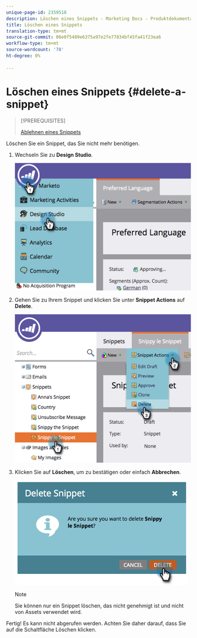 ```yaml
---
unique-page-id: 2359518
description: Löschen eines Snippets - Marketing Docs - Produktdokumentation
title: Löschen eines Snippets
translation-type: tm+mt
source-git-commit: 06e0f5489e6375a97e2fe77834bf45fa41f23ea6
workflow-type: tm+mt
source-wordcount: '78'
ht-degree: 0%

---
```



# Löschen eines Snippets {#delete-a-snippet}

>[!PREREQUISITES]
>
>[Ablehnen eines Snippets](/help/marketo/product-docs/personalization/segmentation-and-snippets/snippets/unapprove-a-snippet.md)

Löschen Sie ein Snippet, das Sie nicht mehr benötigen.

1. Wechseln Sie zu **Design Studio**.

   ![](assets/image2014-9-16-10-3a43-3a47.png)

1. Gehen Sie zu Ihrem Snippet und klicken Sie unter **Snippet Actions** auf **Delete**.

   ![](assets/image2014-9-16-10-3a43-3a57.png)

1. Klicken Sie auf **Löschen**, um zu bestätigen oder einfach **Abbrechen**.

   ![](assets/image2014-9-16-10-3a44-3a8.png)

   >[!NOTE]
   >
   >Sie können nur ein Snippet löschen, das nicht genehmigt ist und nicht von Assets verwendet wird.

Fertig! Es kann nicht abgerufen werden. Achten Sie daher darauf, dass Sie auf die Schaltfläche Löschen klicken.
